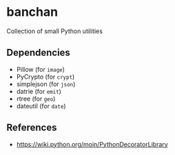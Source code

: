 # banchan

Collection of small Python utilities

## Dependencies

- Pillow (for `image`)
- PyCrypto (for `crypt`)
- simplejson (for `json`)
- datrie (for `emit`)
- rtree (for `geo`)
- dateutil (for `date`)

## References

- https://wiki.python.org/moin/PythonDecoratorLibrary
